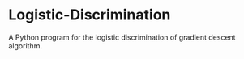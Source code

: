 # Logistic-Discrimination
A Python program for the logistic discrimination of gradient descent algorithm.
